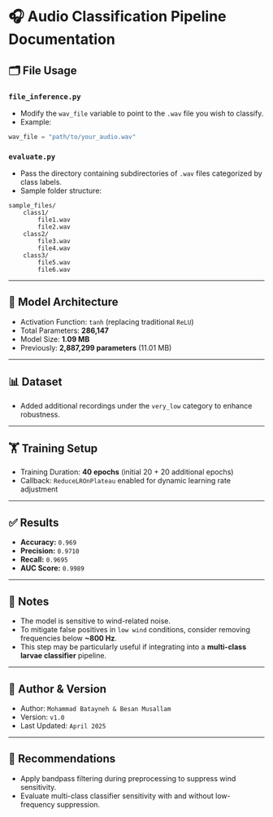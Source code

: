 # 🎧 Audio Classification Pipeline Documentation

## 🗂 File Usage

### `file_inference.py`
- Modify the `wav_file` variable to point to the `.wav` file you wish to classify.
- Example:
```python
wav_file = "path/to/your_audio.wav"
```

### `evaluate.py`
- Pass the directory containing subdirectories of `.wav` files categorized by class labels.
- Sample folder structure:
```
sample_files/
    class1/
        file1.wav
        file2.wav
    class2/
        file3.wav
        file4.wav
    class3/
        file5.wav
        file6.wav
```

---

## 🧠 Model Architecture
- Activation Function: `tanh` (replacing traditional `ReLU`)
- Total Parameters: **286,147**  
- Model Size: **1.09 MB**  
- Previously: **2,887,299 parameters** (11.01 MB)

---

## 📊 Dataset
- Added additional recordings under the `very_low` category to enhance robustness.

---

## 🏋️ Training Setup
- Training Duration: **40 epochs** (initial 20 + 20 additional epochs)
- Callback: `ReduceLROnPlateau` enabled for dynamic learning rate adjustment

---

## ✅ Results
- **Accuracy:** `0.969`
- **Precision:** `0.9710`
- **Recall:** `0.9695`
- **AUC Score:** `0.9989`

---

## 📝 Notes
- The model is sensitive to wind-related noise.
- To mitigate false positives in `low wind` conditions, consider removing frequencies below **~800 Hz**.
- This step may be particularly useful if integrating into a **multi-class larvae classifier** pipeline.

---

## 📂 Author & Version
- Author: `Mohammad Batayneh & Besan Musallam`
- Version: `v1.0`
- Last Updated: `April 2025`

---

## 📌 Recommendations
- Apply bandpass filtering during preprocessing to suppress wind sensitivity.
- Evaluate multi-class classifier sensitivity with and without low-frequency suppression.